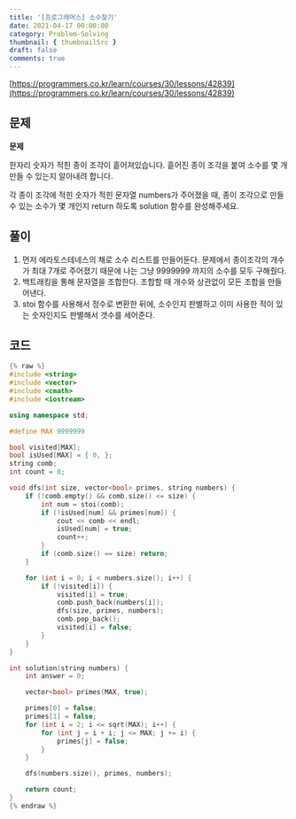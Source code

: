```yaml
---
title: '[프로그래머스] 소수찾기'
date: 2021-04-17 00:00:00
category: Problem-Solving
thumbnail: { thumbnailSrc }
draft: false
comments: true
---
```


[https://programmers.co.kr/learn/courses/30/lessons/42839](https://programmers.co.kr/learn/courses/30/lessons/42839)

## 문제

**문제**<br>

한자리 숫자가 적힌 종이 조각이 흩어져있습니다. 흩어진 종이 조각을 붙여 소수를 몇 개 만들 수 있는지 알아내려 합니다.

각 종이 조각에 적힌 숫자가 적힌 문자열 numbers가 주어졌을 때, 종이 조각으로 만들 수 있는 소수가 몇 개인지 return 하도록 solution 함수를 완성해주세요.

## 풀이

1. 먼저 에라토스테네스의 채로 소수 리스트를 만들어둔다. 문제에서 종이조각의 개수가 최대 7개로 주어졌기 때문에 나는 그냥 9999999 까지의 소수를 모두 구해줬다.
2. 백트래킹을 통해 문자열을 조합한다. 조합할 때 개수와 상관없이 모든 조합을 만들어낸다.
3. stoi 함수를 사용해서 정수로 변환한 뒤에, 소수인지 판별하고 이미 사용한 적이 있는 숫자인지도 판별해서 갯수를 세어준다.

## 코드

```cpp
{% raw %}
#include <string>
#include <vector>
#include <cmath>
#include <iostream>

using namespace std;

#define MAX 9999999

bool visited[MAX];
bool isUsed[MAX] = { 0, };
string comb;
int count = 0;

void dfs(int size, vector<bool> primes, string numbers) {
    if (!comb.empty() && comb.size() <= size) {
        int num = stoi(comb);
        if (!isUsed[num] && primes[num]) {
            cout << comb << endl;
            isUsed[num] = true;
            count++;
        }
        if (comb.size() == size) return;
    }

    for (int i = 0; i < numbers.size(); i++) {
        if (!visited[i]) {
            visited[i] = true;
            comb.push_back(numbers[i]);
            dfs(size, primes, numbers);
            comb.pop_back();
            visited[i] = false;
        }
    }
}

int solution(string numbers) {
    int answer = 0;

    vector<bool> primes(MAX, true);

    primes[0] = false;
    primes[1] = false;
    for (int i = 2; i <= sqrt(MAX); i++) {
        for (int j = i + i; j <= MAX; j += i) {
            primes[j] = false;
        }
    }

    dfs(numbers.size(), primes, numbers);

    return count;
}
{% endraw %}
```
